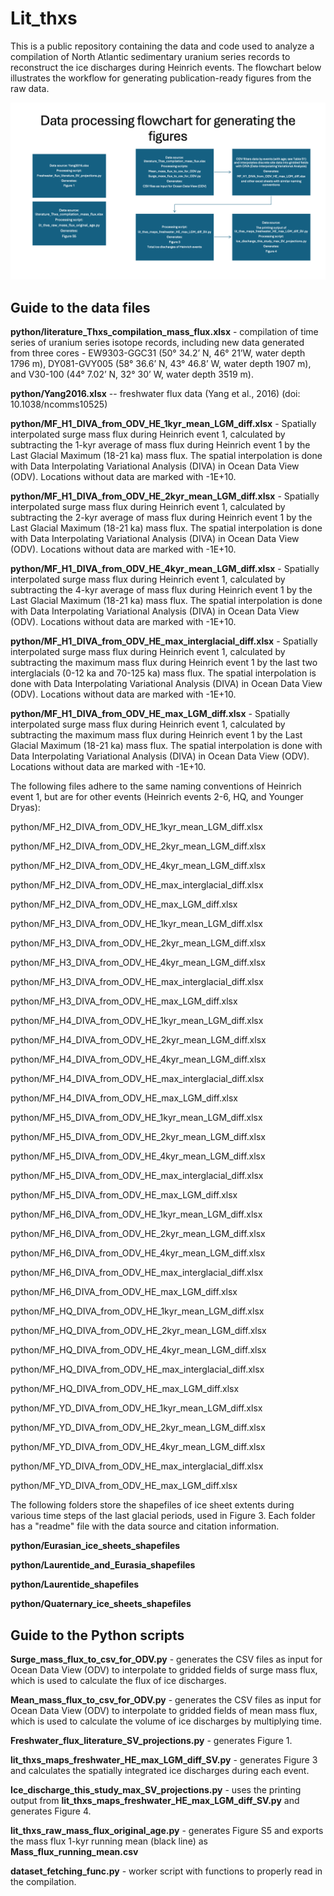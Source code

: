 # Lit_thxs

This is a public repository containing the data and code used to analyze a compilation of North Atlantic sedimentary uranium series records to reconstruct the ice discharges during Heinrich events. The flowchart below illustrates the workflow for generating publication-ready figures from the raw data.

![Flowchart](https://github.com/yz3062/Lit_thxs/blob/master/Flowchart.png)

## Guide to the data files

**python/literature_Thxs_compilation_mass_flux.xlsx** - compilation of time series of uranium series isotope records, including new data generated from three cores - EW9303-GGC31 (50° 34.2’ N, 46° 21’W, water depth 1796 m), DY081-GVY005 (58° 36.6’ N, 43° 46.8’ W, water depth 1907 m), and V30-100 (44° 7.02’ N, 32° 30’ W, water depth 3519 m).

**python/Yang2016.xlsx** -- freshwater flux data (Yang et al., 2016) (doi: 10.1038/ncomms10525)

**python/MF_H1_DIVA_from_ODV_HE_1kyr_mean_LGM_diff.xlsx** - Spatially interpolated surge mass flux during Heinrich event 1, calculated by subtracting the 1-kyr average of mass flux during Heinrich event 1 by the Last Glacial Maximum (18-21 ka) mass flux. The spatial interpolation is done with Data Interpolating Variational Analysis (DIVA) in Ocean Data View (ODV). Locations without data are marked with -1E+10.

**python/MF_H1_DIVA_from_ODV_HE_2kyr_mean_LGM_diff.xlsx** - Spatially interpolated surge mass flux during Heinrich event 1, calculated by subtracting the 2-kyr average of mass flux during Heinrich event 1 by the Last Glacial Maximum (18-21 ka) mass flux. The spatial interpolation is done with Data Interpolating Variational Analysis (DIVA) in Ocean Data View (ODV). Locations without data are marked with -1E+10.

**python/MF_H1_DIVA_from_ODV_HE_4kyr_mean_LGM_diff.xlsx** - Spatially interpolated surge mass flux during Heinrich event 1, calculated by subtracting the 4-kyr average of mass flux during Heinrich event 1 by the Last Glacial Maximum (18-21 ka) mass flux. The spatial interpolation is done with Data Interpolating Variational Analysis (DIVA) in Ocean Data View (ODV). Locations without data are marked with -1E+10.

**python/MF_H1_DIVA_from_ODV_HE_max_interglacial_diff.xlsx** - Spatially interpolated surge mass flux during Heinrich event 1, calculated by subtracting the maximum mass flux during Heinrich event 1 by the last two interglacials (0-12 ka and 70-125 ka) mass flux. The spatial interpolation is done with Data Interpolating Variational Analysis (DIVA) in Ocean Data View (ODV). Locations without data are marked with -1E+10.

**python/MF_H1_DIVA_from_ODV_HE_max_LGM_diff.xlsx** - Spatially interpolated surge mass flux during Heinrich event 1, calculated by subtracting the maximum mass flux during Heinrich event 1 by the Last Glacial Maximum (18-21 ka) mass flux. The spatial interpolation is done with Data Interpolating Variational Analysis (DIVA) in Ocean Data View (ODV). Locations without data are marked with -1E+10.

The following files adhere to the same naming conventions of Heinrich event 1, but are for other events (Heinrich events 2-6, HQ, and Younger Dryas):

python/MF_H2_DIVA_from_ODV_HE_1kyr_mean_LGM_diff.xlsx

python/MF_H2_DIVA_from_ODV_HE_2kyr_mean_LGM_diff.xlsx

python/MF_H2_DIVA_from_ODV_HE_4kyr_mean_LGM_diff.xlsx

python/MF_H2_DIVA_from_ODV_HE_max_interglacial_diff.xlsx

python/MF_H2_DIVA_from_ODV_HE_max_LGM_diff.xlsx

python/MF_H3_DIVA_from_ODV_HE_1kyr_mean_LGM_diff.xlsx

python/MF_H3_DIVA_from_ODV_HE_2kyr_mean_LGM_diff.xlsx

python/MF_H3_DIVA_from_ODV_HE_4kyr_mean_LGM_diff.xlsx

python/MF_H3_DIVA_from_ODV_HE_max_interglacial_diff.xlsx

python/MF_H3_DIVA_from_ODV_HE_max_LGM_diff.xlsx

python/MF_H4_DIVA_from_ODV_HE_1kyr_mean_LGM_diff.xlsx

python/MF_H4_DIVA_from_ODV_HE_2kyr_mean_LGM_diff.xlsx

python/MF_H4_DIVA_from_ODV_HE_4kyr_mean_LGM_diff.xlsx

python/MF_H4_DIVA_from_ODV_HE_max_interglacial_diff.xlsx

python/MF_H4_DIVA_from_ODV_HE_max_LGM_diff.xlsx

python/MF_H5_DIVA_from_ODV_HE_1kyr_mean_LGM_diff.xlsx

python/MF_H5_DIVA_from_ODV_HE_2kyr_mean_LGM_diff.xlsx

python/MF_H5_DIVA_from_ODV_HE_4kyr_mean_LGM_diff.xlsx

python/MF_H5_DIVA_from_ODV_HE_max_interglacial_diff.xlsx

python/MF_H5_DIVA_from_ODV_HE_max_LGM_diff.xlsx

python/MF_H6_DIVA_from_ODV_HE_1kyr_mean_LGM_diff.xlsx

python/MF_H6_DIVA_from_ODV_HE_2kyr_mean_LGM_diff.xlsx

python/MF_H6_DIVA_from_ODV_HE_4kyr_mean_LGM_diff.xlsx

python/MF_H6_DIVA_from_ODV_HE_max_interglacial_diff.xlsx

python/MF_H6_DIVA_from_ODV_HE_max_LGM_diff.xlsx

python/MF_HQ_DIVA_from_ODV_HE_1kyr_mean_LGM_diff.xlsx

python/MF_HQ_DIVA_from_ODV_HE_2kyr_mean_LGM_diff.xlsx

python/MF_HQ_DIVA_from_ODV_HE_4kyr_mean_LGM_diff.xlsx

python/MF_HQ_DIVA_from_ODV_HE_max_interglacial_diff.xlsx

python/MF_HQ_DIVA_from_ODV_HE_max_LGM_diff.xlsx

python/MF_YD_DIVA_from_ODV_HE_1kyr_mean_LGM_diff.xlsx

python/MF_YD_DIVA_from_ODV_HE_2kyr_mean_LGM_diff.xlsx

python/MF_YD_DIVA_from_ODV_HE_4kyr_mean_LGM_diff.xlsx

python/MF_YD_DIVA_from_ODV_HE_max_interglacial_diff.xlsx

python/MF_YD_DIVA_from_ODV_HE_max_LGM_diff.xlsx

The following folders store the shapefiles of ice sheet extents during various time steps of the last glacial periods, used in Figure 3. Each folder has a "readme" file with the data source and citation information.

**python/Eurasian_ice_sheets_shapefiles**

**python/Laurentide_and_Eurasia_shapefiles**

**python/Laurentide_shapefiles**

**python/Quaternary_ice_sheets_shapefiles**

## Guide to the Python scripts
**Surge_mass_flux_to_csv_for_ODV.py** - generates the CSV files as input for Ocean Data View (ODV) to interpolate to gridded fields of surge mass flux, which is used to calculate the flux of ice discharges.

**Mean_mass_flux_to_csv_for_ODV.py** - generates the CSV files as input for Ocean Data View (ODV) to interpolate to gridded fields of mean mass flux, which is used to calculate the volume of ice discharges by multiplying time.

**Freshwater_flux_literature_SV_projections.py** - generates Figure 1.

**lit_thxs_maps_freshwater_HE_max_LGM_diff_SV.py** - generates Figure 3 and calculates the spatially integrated ice discharges during each event.

**Ice_discharge_this_study_max_SV_projections.py** - uses the printing output from **lit_thxs_maps_freshwater_HE_max_LGM_diff_SV.py** and generates Figure 4.

**lit_thxs_raw_mass_flux_original_age.py** - generates Figure S5 and exports the mass flux 1-kyr running mean (black line) as **Mass_flux_running_mean.csv**

**dataset_fetching_func.py** - worker script with functions to properly read in the compilation.
